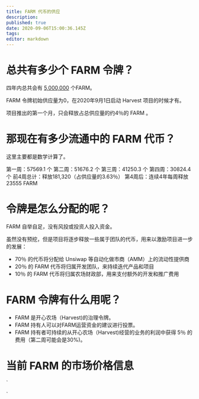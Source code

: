 ```yaml
---
title: FARM 代币的供应
description: 
published: true
date: 2020-09-06T15:00:36.145Z
tags: 
editor: markdown
---
```


# 总共有多少个 FARM 令牌？

四年内总共会有 [5,000,000](https://medium.com/harvest-finance/the-harvest-finance-project-338c3e5806fc) 个FARM。

FARM 令牌初始供应量为0，在2020年9月1日启动 Harvest 项目的时候才有。

项目推出的第一个月，只会释放占总供应量的约4％的 FARM 。


# 那现在有多少流通中的 FARM 代币？

这里主要都是数学计算了。

第一周：57569.1 个
第二周：51676.2 个
第三周：41250.3 个
第四周：30824.4 个
前4周总计：释放181,320（占供应量的3.63％）
第4周后：连续4年每周释放23555 FARM

# 令牌是怎么分配的呢？

FARM 自举自足，没有风投或投资人投入资金。

虽然没有预挖，但是项目将逐步释放一些属于团队的代币，用来以激励项目进一步的发展：

- 70％ 的代币将分配给 Unsiwap 等自动化做市商（AMM）上的流动性提供商
- 20％ 的 FARM 代币将归属开发团队，来持续迭代产品和项目
- 10％ 的 FARM 代币将归属农场财政部，用来支付额外的开发和推广费用

# FARM 令牌有什么用呢？

- FARM 是开心农场（Harvest)的治理令牌。
- FARM 持有人可以对FARM运营资金的建议进行投票。
- FARM 持有者可持续的从开心农场（Harvest)经营的业务的利润中获得 5％ 的费用（第二周可能会是30%)。

# 当前 FARM 的市场价格信息

`
<script type="text/javascript" src="https://files.coinmarketcap.com/static/widget/currency.js"></script><div class="coinmarketcap-currency-widget" data-currencyid="6859" data-base="USD"></div><script type="text/javascript" src="https://files.coinmarketcap.com/static/widget/currency.js"></script><div class="coinmarketcap-currency-widget" data-currencyid="6859" data-base="USD"></div>`
